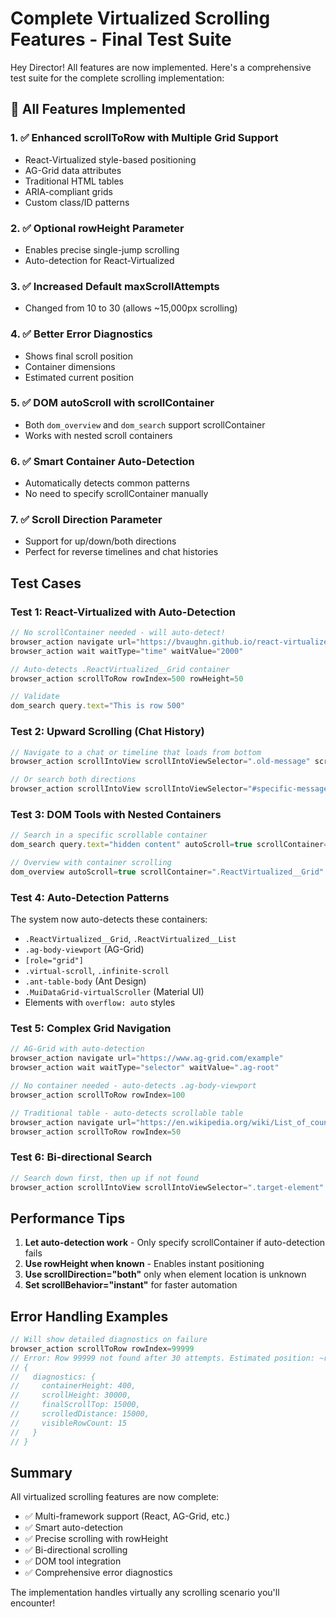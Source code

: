 # Complete Virtualized Scrolling Features - Final Test Suite

Hey Director! All features are now implemented. Here's a comprehensive test suite for the complete scrolling implementation:

## 🎉 All Features Implemented

### 1. ✅ **Enhanced scrollToRow with Multiple Grid Support**
- React-Virtualized style-based positioning
- AG-Grid data attributes
- Traditional HTML tables
- ARIA-compliant grids
- Custom class/ID patterns

### 2. ✅ **Optional rowHeight Parameter**
- Enables precise single-jump scrolling
- Auto-detection for React-Virtualized

### 3. ✅ **Increased Default maxScrollAttempts**
- Changed from 10 to 30 (allows ~15,000px scrolling)

### 4. ✅ **Better Error Diagnostics**
- Shows final scroll position
- Container dimensions
- Estimated current position

### 5. ✅ **DOM autoScroll with scrollContainer**
- Both `dom_overview` and `dom_search` support scrollContainer
- Works with nested scroll containers

### 6. ✅ **Smart Container Auto-Detection**
- Automatically detects common patterns
- No need to specify scrollContainer manually

### 7. ✅ **Scroll Direction Parameter**
- Support for up/down/both directions
- Perfect for reverse timelines and chat histories

## Test Cases

### Test 1: React-Virtualized with Auto-Detection
```javascript
// No scrollContainer needed - will auto-detect!
browser_action navigate url="https://bvaughn.github.io/react-virtualized/#/components/List"
browser_action wait waitType="time" waitValue="2000"

// Auto-detects .ReactVirtualized__Grid container
browser_action scrollToRow rowIndex=500 rowHeight=50

// Validate
dom_search query.text="This is row 500"
```

### Test 2: Upward Scrolling (Chat History)
```javascript
// Navigate to a chat or timeline that loads from bottom
browser_action scrollIntoView scrollIntoViewSelector=".old-message" scrollDirection="up"

// Or search both directions
browser_action scrollIntoView scrollIntoViewSelector="#specific-message" scrollDirection="both"
```

### Test 3: DOM Tools with Nested Containers
```javascript
// Search in a specific scrollable container
dom_search query.text="hidden content" autoScroll=true scrollContainer=".chat-messages"

// Overview with container scrolling
dom_overview autoScroll=true scrollContainer=".ReactVirtualized__Grid" maxScrollDistance=10000
```

### Test 4: Auto-Detection Patterns
The system now auto-detects these containers:
- `.ReactVirtualized__Grid`, `.ReactVirtualized__List`
- `.ag-body-viewport` (AG-Grid)
- `[role="grid"]`
- `.virtual-scroll`, `.infinite-scroll`
- `.ant-table-body` (Ant Design)
- `.MuiDataGrid-virtualScroller` (Material UI)
- Elements with `overflow: auto` styles

### Test 5: Complex Grid Navigation
```javascript
// AG-Grid with auto-detection
browser_action navigate url="https://www.ag-grid.com/example"
browser_action wait waitType="selector" waitValue=".ag-root"

// No container needed - auto-detects .ag-body-viewport
browser_action scrollToRow rowIndex=100

// Traditional table - auto-detects scrollable table
browser_action navigate url="https://en.wikipedia.org/wiki/List_of_countries_by_population_(United_Nations)"
browser_action scrollToRow rowIndex=50
```

### Test 6: Bi-directional Search
```javascript
// Search down first, then up if not found
browser_action scrollIntoView scrollIntoViewSelector=".target-element" scrollDirection="both" maxScrollAttempts=40
```

## Performance Tips

1. **Let auto-detection work** - Only specify scrollContainer if auto-detection fails
2. **Use rowHeight when known** - Enables instant positioning
3. **Use scrollDirection="both"** only when element location is unknown
4. **Set scrollBehavior="instant"** for faster automation

## Error Handling Examples

```javascript
// Will show detailed diagnostics on failure
browser_action scrollToRow rowIndex=99999
// Error: Row 99999 not found after 30 attempts. Estimated position: ~row 3000
// {
//   diagnostics: {
//     containerHeight: 400,
//     scrollHeight: 30000,
//     finalScrollTop: 15000,
//     scrolledDistance: 15000,
//     visibleRowCount: 15
//   }
// }
```

## Summary

All virtualized scrolling features are now complete:
- ✅ Multi-framework support (React, AG-Grid, etc.)
- ✅ Smart auto-detection
- ✅ Precise scrolling with rowHeight
- ✅ Bi-directional scrolling
- ✅ DOM tool integration
- ✅ Comprehensive error diagnostics

The implementation handles virtually any scrolling scenario you'll encounter!